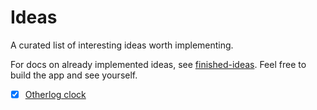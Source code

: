 # Ideas

A curated list of interesting ideas worth implementing.

For docs on already implemented ideas, see [finished-ideas](finished-ideas). Feel free to build the app and see yourself.

- [x] [Otherlog clock](finished-ideas/clock.md)

